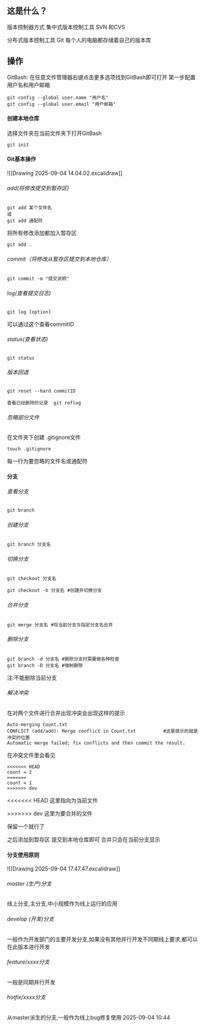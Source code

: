 ## 这是什么？

版本控制器方式
集中式版本控制工具
SVN 和CVS

分布式版本控制工具
Git
每个人的电脑都存储着自己的版本库


## 操作
GitBash: 在任意文件管理器右键点击更多选项找到GitBash即可打开
第一步配置用户名和用户邮箱

```
git config --global user.name "用户名"
git config --global user.email "用户邮箱"
```

#### 创建本地仓库
选择文件夹在当前文件夹下打开GitBash
```
git init
```
#### Git基本操作

![[Drawing 2025-09-04 14.04.02.excalidraw]]

###### add(将修改提交到暂存区)

```
git add 某个文件名
或
git add 通配符
```
将所有修改添加都加入暂存区
```
git add .
```


###### commit（将修改从暂存区提交到本地仓库）
```
git commit -m "提交说明"
```

###### log(查看提交日志)

```
git log [option]
```
可以通过这个查看commitID

###### status(查看状态)
```
git status
```
###### 版本回退
```
git reset --hard commitID
```
	查看已经删除的记录  git reflog
###### 忽略部分文件
在文件夹下创建 .gitignore文件
```
touch .gitignore
```
每一行为要忽略的文件名或通配符

#### 分支
###### 查看分支
```
git branch
```
###### 创建分支
```
git branch 分支名
```
###### 切换分支
```
git checkout 分支名
```
```
git checkout -b 分支名 #创建并切换分支
```
###### 合并分支
```
git merge 分支名 #将当前分支与指定分支名合并
```
###### 删除分支
```
git branch -d 分支名 #删除分支时需要做各种检查
git branch -D 分支名 #强制删除
```
注:不能删除当前分支

###### 解决冲突
在对两个文件进行合并出现冲突会出现这样的提示
```
Auto-merging Count.txt
CONFLICT (add/add): Merge conflict in Count.txt          #这里提示的就是冲突的位置
Automatic merge failed; fix conflicts and then commit the result.
```

在冲突文件里会看见
```
<<<<<<< HEAD
count = 2
=======
count = 1
>>>>>>> dev
```
<<<<<<< HEAD 这里指向为当前文件

\>>>>>>> dev 这里为要合并的文件

保留一个就行了

之后添加到暂存区
提交到本地仓库即可
合并只会在当前分支显示


#### 分支使用原则
![[Drawing 2025-09-04 17.47.47.excalidraw]]


###### master (生产)分支
线上分支,主分支,中小规模作为线上运行的应用
###### develop (开发)分支
一般作为开发部门的主要开发分支,如果没有其他并行开发不同期线上要求,都可以在此版本进行开发
###### feature/xxxx分支
一般是同期并行开发
###### hotfix/xxxx分支
从master派生的分支,一般作为线上bug修复使用
2025-09-04 10:44
